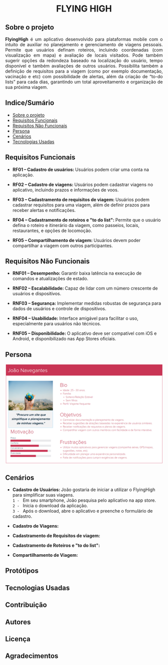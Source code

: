 <h1 align="center">FLYING HIGH</h1>



## Sobre o projeto

<p align="justify"> <b>FlyingHigh</b> é um aplicativo desenvolvido para plataformas mobile com o intuito de auxiliar no planejamento e gerenciamento de viagens pessoais. 
Permite que usuários definam roteiros, incluindo coordenadas (com visualização em mapa) e avaliação de locais visitados. Pode também sugerir opções da
redondeza baseado na localização do usuário, tempo disponível e também avaliações de outros usuários. Possibilita também a definição de requisitos para
a viagem (como por exemplo documentação, vacinação e etc) com possibilidade de alertas, além da criação de “to-do lists” para cada dias, garantindo um 
total aproveitamento e organização de sua próxima viagem. </p>

## Indice/Sumário
* [Sobre o projeto](#Sobre-o-projeto)
* [Requisitos Funcionais](#Requisitos-Funcionais)
* [Requisitos Não Funcionais](#Requisitos-Não-Funcionais)
* [Persona](#Persona)
* [Cenários](#Cenários)
* [Tecnologias Usadas](#Tecnologias-Usadas)

## Requisitos Funcionais
<p align="justify">

* <b>RF01 – Cadastro de usuários: </b>Usuários podem criar uma conta na aplicação.

* <b>RF02 – Cadastro de viagens: </b>Usuários podem cadastrar viagens no aplicativo, incluindo prazos e informações de voos.

* <b>RF03 – Cadastramento de requisitos de viagem: </b>Usuários podem cadastrar requisitos para uma viagem, além de definir prazos para receber alertas e notificações.

* <b>RF04 – Cadastramento de roteiros e "to do list": </b>Permite que o usuário defina o roteiro e itinerário da viagem, como passeios, locais, restaurantes, e opções de locomoção.

* <b>RF05 – Compartilhamento de viagem: </b>Usuários devem poder compartilhar a viagem com outros participantes.</p>

## Requisitos Não Funcionais
<p align="justify">

* <b>RNF01 – Desempenho: </b>Garantir baixa latência na execução de comandos e atualizações de estado.

* <b>RNF02 – Escalabilidade: </b>Capaz de lidar com um número crescente de usuários e dispositivos.

* <b>RNF03 – Segurança: </b>Implementar medidas robustas de segurança para dados de usuários e controle de dispositivos.

* <b>RNF04 – Usabilidade: </b>Interface amigável para facilitar o uso, especialmente para usuários não técnicos.

* <b>RNF05 – Disponibilidade: </b>O aplicativo deve ser compatível com iOS e Android, e disponibilizado nas App Stores oficiais.</p>

## Persona
![Aqui nesta imagem se encontra a persona do projeto.](persona.png)
## Cenários
<p align="justify">

* <b>Cadastro de Usuários: </b>João gostaria de iniciar a utilizar o FlyingHigh para simplificar suas viagens.<br/>
`1 - ` Em seu smartphone, João pesquisa pelo aplicativo na app store. <br/>
`2 - ` Inicia o download da aplicação.<br/>
`3 - ` Após o download, abre o aplicativo e preenche o formulário de cadastro.<br/>

* <b>Cadastro de Viagens: </b>

* <b>Cadastramento de Requisitos de viagem: </b>

* <b>Cadastramento de Roteiros e "to do list": </b>

* <b>Compartilhamento de Viagem: </b></p>

## Protótipos

## Tecnologias Usadas

## Contribuição

## Autores

## Licença

## Agradecimentos